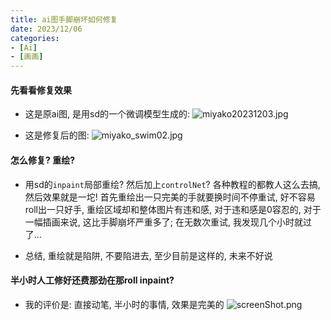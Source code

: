 ```yaml
---
title: ai图手脚崩坏如何修复
date: 2023/12/06
categories: 
- [Ai]
- [画画]
---
```


#### 先看看修复效果
* 这是原ai图, 是用sd的一个微调模型生成的:
![miyako20231203.jpg](https://s2.loli.net/2024/11/30/rN5nTPGascMH1e9.jpg)

* 这是修复后的图:
![miyako_swim02.jpg](https://s2.loli.net/2024/11/30/BeocQNuDpjkaH7S.jpg)


#### 怎么修复? 重绘?
* 用sd的`inpaint`局部重绘? 然后加上`controlNet`? 各种教程的都教人这么去搞, 然后效果就是一坨! 首先重绘出一只完美的手就要换时间不停重试,
好不容易roll出一只好手, 重绘区域却和整体图片有违和感, 对于违和感是0容忍的, 对于一幅插画来说, 这比手脚崩坏严重多了; 在无数次重试, 
我发现几个小时就过了...

* 总结, 重绘就是陷阱, 不要陷进去, 至少目前是这样的, 未来不好说


#### 半小时人工修好还费那劲在那roll inpaint?
* 我的评价是: 直接动笔, 半小时的事情, 效果是完美的
![screenShot.png](https://s2.loli.net/2024/11/30/KDByS7asvqe3hNP.png)





